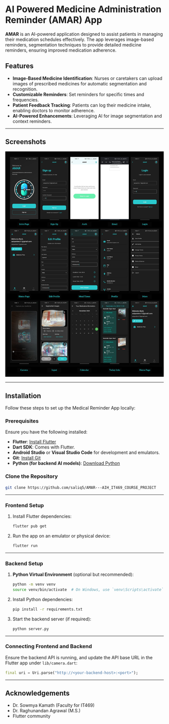 
# AI Powered Medicine Administration Reminder (AMAR) App  

**AMAR** is an AI-powered application designed to assist patients in managing their medication schedules effectively. The app leverages image-based reminders, segmentation techniques to provide detailed medicine reminders, ensuring improved medication adherence.

## Features  
- **Image-Based Medicine Identification**: Nurses or caretakers can upload images of prescribed medicines for automatic segmentation and recognition.  
- **Customizable Reminders**: Set reminders for specific times and frequencies.  
- **Patient Feedback Tracking**: Patients can log their medicine intake, enabling doctors to monitor adherence.  
- **AI-Powered Enhancements**: Leveraging AI for image segmentation and context reminders.

---

## Screenshots  
![amar_app](app.png)

---

## Installation  

Follow these steps to set up the Medical Reminder App locally:  

### Prerequisites  
Ensure you have the following installed:  
- **Flutter**: [Install Flutter](https://flutter.dev/docs/get-started/install)  
- **Dart SDK**: Comes with Flutter.  
- **Android Studio** or **Visual Studio Code** for development and emulators.  
- **Git**: [Install Git](https://git-scm.com/book/en/v2/Getting-Started-Installing-Git)  
- **Python (for backend AI models)**: [Download Python](https://www.python.org/downloads/)  

### Clone the Repository  
```bash  
git clone https://github.com/saliq5/AMAR---AIH_IT469_COURSE_PROJECT
```  

---

### Frontend Setup  

1. Install Flutter dependencies:  
   ```bash  
   flutter pub get  
   ```  

2. Run the app on an emulator or physical device:  
   ```bash  
   flutter run  
   ```  

---

### Backend Setup  

1. **Python Virtual Environment** (optional but recommended):  
   ```bash  
   python -m venv venv  
   source venv/bin/activate  # On Windows, use `venv\Scripts\activate`  
   ```  

2. Install Python dependencies:  
   ```bash  
   pip install -r requirements.txt  
   ```  

3. Start the backend server (if required):  
   ```bash  
   python server.py  
   ```  

---

### Connecting Frontend and Backend  

Ensure the backend API is running, and update the API base URL in the Flutter app under `lib/camera.dart`:  
```dart  
final uri = Uri.parse("http://<your-backend-host>:<port>");  
```  

---

## Acknowledgements  

- Dr. Sowmya Kamath (Faculty for IT469)
- Dr. Raghunandan Agrawal (M.S.)
- Flutter community
